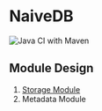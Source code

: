 # NaiveDB

![Java CI with Maven](https://github.com/JianyuTANG/NaiveDB/workflows/Java%20CI%20with%20Maven/badge.svg)



## Module Design

1. [Storage Module](doc/storage.md)
2. Metadata Module

